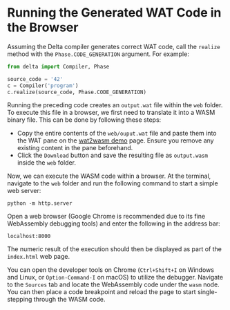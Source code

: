 # Running the Generated WAT Code in the Browser

Assuming the Delta compiler generates correct WAT code, call the `realize` method with the `Phase.CODE_GENERATION` argument. For example:

```python
from delta import Compiler, Phase

source_code = '42'
c = Compiler('program')
c.realize(source_code, Phase.CODE_GENERATION)
```

Running the preceding code creates an `output.wat` file within the `web` folder. To execute this file in a browser, we first need to translate it into a WASM binary file. This can be done by following these steps:

- Copy the entire contents of the `web/ouput.wat` file and paste them into the WAT pane on the [wat2wasm demo](https://webassembly.github.io/wabt/demo/wat2wasm/) page. Ensure you remove any existing content in the pane beforehand.
- Click the `Download` button and save the resulting file as `output.wasm` inside the `web` folder.

Now, we can execute the WASM code within a browser. At the terminal, navigate to the `web` folder and run the following command to start a simple web server:

    python -m http.server

Open a web browser (Google Chrome is recommended due to its fine WebAssembly debugging tools) and enter the following in the address bar:

    localhost:8000

The numeric result of the execution should then be displayed as part of the `index.html` web page.

You can open the developer tools on Chrome (`Ctrl+Shift+I` on Windows and Linux, or `Option-Command-I` on macOS) to utilize the debugger. Navigate to the `Sources` tab and locate the WebAssembly code under the `wasm` node. You can then place a code breakpoint and reload the page to start single-stepping through the WASM code.
